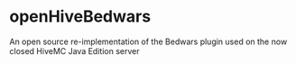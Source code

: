 # openHiveBedwars
An open source re-implementation of the Bedwars plugin used on the now closed HiveMC Java Edition server
